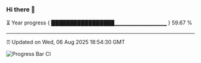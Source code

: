 ### Hi there 👋

⏳ Year progress { █████████████████▁▁▁▁▁▁▁▁▁▁▁▁▁ } 59.67 %

---

⏰ Updated on Wed, 06 Aug 2025 18:54:30 GMT

![Progress Bar CI](https://github.com/IshwaranRudhara/GIT-ACTION/workflows/Progress%20Bar%20CI/badge.svg)
